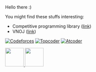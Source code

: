 Hello there :) 

You might find these stuffs interesting:
- Competitive programming library ([link](/cpl))
- VNOJ ([link](https://oj.vnoi.info/))

[![Codeforces](https://cp-logo.vercel.app/codeforces/ngkan?logo=true)](https://codeforces.com/profile/ngkan)
[![Topcoder](https://cp-logo.vercel.app/topcoder/ngkan146?logo=true)](https://www.topcoder.com/members/ngkan146)
[![Atcoder](https://cp-logo.vercel.app/atcoder/ngkan146?logo=true)](https://atcoder.jp/users/ngkan146)

<p>
<a href="https://projecteuler.net/about" title="Project Euler">
  <img src="https://projecteuler.net/profile/ngkan.png" height=60>
</a>
<a href="https://discord.com/invite/6Xjn9HDMvM" title="Join From VNOI with love on Discord">
  <img src="https://discordapp.com/api/guilds/660930260405190688/embed.png?style=banner2" height=60>
</a>
</p>

